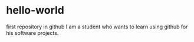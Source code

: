 # hello-world
first repository in github
I am a student who wants to learn using github for his software projects. 
